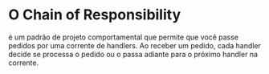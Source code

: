 # O Chain of Responsibility

é um padrão de projeto comportamental que permite que você passe pedidos por uma corrente de handlers. Ao receber um
pedido, cada handler decide se processa o pedido ou o passa adiante para o próximo handler na corrente.